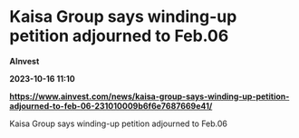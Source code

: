 # Kaisa Group says winding-up petition adjourned to Feb.06
**AInvest**

**2023-10-16 11:10**

**https://www.ainvest.com/news/kaisa-group-says-winding-up-petition-adjourned-to-feb-06-231010009b6f6e7687669e41/**

Kaisa Group says winding-up petition adjourned to Feb.06